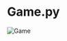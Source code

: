 # Game.py
![Game](https://user-images.githubusercontent.com/90205614/160244167-446874b6-5b7b-49bf-a11c-6486962234f4.png)
